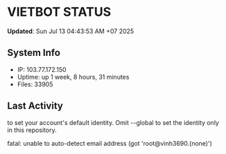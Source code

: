 # VIETBOT STATUS
**Updated**: Sun Jul 13 04:43:53 AM +07 2025

## System Info
- IP: 103.77.172.150
- Uptime: up 1 week, 8 hours, 31 minutes
- Files: 33905

## Last Activity

to set your account's default identity.
Omit --global to set the identity only in this repository.

fatal: unable to auto-detect email address (got 'root@vinh3690.(none)')
